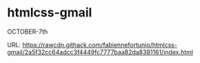 # htmlcss-gmail
OCTOBER-7th

URL: https://rawcdn.githack.com/fabiennefortunio/htmlcss-gmail/2a5f32cc64adcc3f4449fc7777baa82da8381161/index.html
